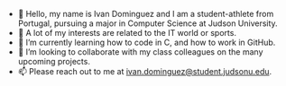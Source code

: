 - 👋 Hello, my name is Ivan Dominguez and I am a student-athlete from Portugal, pursuing a major in Computer Science at Judson University.
- 👀 A lot of my interests are related to the IT world or sports. 
- 🌱 I’m currently learning how to code in C, and how to work in GitHub.
- 💞️ I’m looking to collaborate with my class colleagues on the many upcoming projects.
- 📫 Please reach out to me at ivan.dominguez@student.judsonu.edu.


<!---
IvanDominguez01/IvanDominguez01 is a ✨ special ✨ repository because its `README.md` (this file) appears on your GitHub profile.
You can click the Preview link to take a look at your changes.
--->
